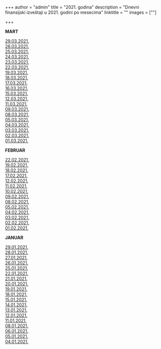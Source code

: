 +++
author = "admin"
title = "2021. godina"
description = "Dnevni finansijski izveštaji u 2021. godini po mesecima"
linktitle = ""
images = [""]

+++

**MART**

[29.03.2021.](/docs/finansijski_izvestaji/dfi/2021/03/20210329.pdf)  
[26.03.2021.](/docs/finansijski_izvestaji/dfi/2021/03/20210326.pdf)  
[25.03.2021.](/docs/finansijski_izvestaji/dfi/2021/03/20210325.pdf)  
[24.03.2021.](/docs/finansijski_izvestaji/dfi/2021/03/20210324.pdf)  
[23.03.2021.](/docs/finansijski_izvestaji/dfi/2021/03/20210323.pdf)  
[22.03.2021.](/docs/finansijski_izvestaji/dfi/2021/03/20210322.pdf)  
[19.03.2021.](/docs/finansijski_izvestaji/dfi/2021/03/20210319.pdf)  
[18.03.2021.](/docs/finansijski_izvestaji/dfi/2021/03/20210318.pdf)  
[17.03.2021.](/docs/finansijski_izvestaji/dfi/2021/03/20210317.pdf)  
[16.03.2021.](/docs/finansijski_izvestaji/dfi/2021/03/20210316.pdf)  
[15.03.2021.](/docs/finansijski_izvestaji/dfi/2021/03/20210315.pdf)  
[12.03.2021.](/docs/finansijski_izvestaji/dfi/2021/03/20210312.pdf)  
[11.03.2021.](/docs/finansijski_izvestaji/dfi/2021/03/20210311.pdf)  
[09.03.2021.](/docs/finansijski_izvestaji/dfi/2021/03/20210309.pdf)  
[08.03.2021.](/docs/finansijski_izvestaji/dfi/2021/03/20210308.pdf)  
[05.03.2021.](/docs/finansijski_izvestaji/dfi/2021/03/20210305.pdf)  
[04.03.2021.](/docs/finansijski_izvestaji/dfi/2021/03/20210304.pdf)  
[03.03.2021.](/docs/finansijski_izvestaji/dfi/2021/03/20210303.pdf)  
[02.03.2021.](/docs/finansijski_izvestaji/dfi/2021/03/20210302.pdf)  
[01.03.2021.](/docs/finansijski_izvestaji/dfi/2021/03/20210301.pdf)

**FEBRUAR**

[22.02.2021.](/docs/finansijski_izvestaji/dfi/2021/02/20210222.pdf)  
[19.02.2021.](/docs/finansijski_izvestaji/dfi/2021/02/20210219.pdf)  
[18.02.2021.](/docs/finansijski_izvestaji/dfi/2021/02/20210218.pdf)  
[17.02.2021.](/docs/finansijski_izvestaji/dfi/2021/02/20210217.pdf)  
[12.02.2021.](/docs/finansijski_izvestaji/dfi/2021/02/20210212.pdf)  
[11.02.2021.](/docs/finansijski_izvestaji/dfi/2021/02/20210211.pdf)  
[10.02.2021.](/docs/finansijski_izvestaji/dfi/2021/02/20210210.pdf)  
[09.02.2021.](/docs/finansijski_izvestaji/dfi/2021/02/20210209.pdf)  
[08.02.2021.](/docs/finansijski_izvestaji/dfi/2021/02/20210208.pdf)  
[05.02.2021.](/docs/finansijski_izvestaji/dfi/2021/02/20210205.pdf)  
[04.02.2021.](/docs/finansijski_izvestaji/dfi/2021/02/20210204.pdf)  
[03.02.2021.](/docs/finansijski_izvestaji/dfi/2021/02/20210203.pdf)  
[02.02.2021.](/docs/finansijski_izvestaji/dfi/2021/02/20210202.pdf)  
[01.02.2021.](/docs/finansijski_izvestaji/dfi/2021/02/20210201.pdf)

**JANUAR**

[29.01.2021.](/docs/finansijski_izvestaji/dfi/2021/01/20210129.pdf)  
[28.01.2021.](/docs/finansijski_izvestaji/dfi/2021/01/20210128.pdf)  
[27.01.2021.](/docs/finansijski_izvestaji/dfi/2021/01/20210127.pdf)  
[26.01.2021.](/docs/finansijski_izvestaji/dfi/2021/01/20210126.pdf)  
[25.01.2021.](/docs/finansijski_izvestaji/dfi/2021/01/20210125.pdf)  
[22.01.2021.](/docs/finansijski_izvestaji/dfi/2021/01/20210122.pdf)  
[21.01.2021.](/docs/finansijski_izvestaji/dfi/2021/01/20210121.pdf)  
[20.01.2021.](/docs/finansijski_izvestaji/dfi/2021/01/20210120.pdf)  
[19.01.2021.](/docs/finansijski_izvestaji/dfi/2021/01/20210119.pdf)  
[18.01.2021.](/docs/finansijski_izvestaji/dfi/2021/01/20210118.pdf)  
[15.01.2021.](/docs/finansijski_izvestaji/dfi/2021/01/20210115.pdf)  
[14.01.2021.](/docs/finansijski_izvestaji/dfi/2021/01/20210114.pdf)  
[13.01.2021.](/docs/finansijski_izvestaji/dfi/2021/01/20210113.pdf)  
[12.01.2021.](/docs/finansijski_izvestaji/dfi/2021/01/20210112.pdf)  
[11.01.2021.](/docs/finansijski_izvestaji/dfi/2021/01/20210111.pdf)  
[08.01.2021.](/docs/finansijski_izvestaji/dfi/2021/01/20210108.pdf)  
[06.01.2021.](/docs/finansijski_izvestaji/dfi/2021/01/20210106.pdf)  
[05.01.2021.](/docs/finansijski_izvestaji/dfi/2021/01/20210105.pdf)  
[04.01.2021.](/docs/finansijski_izvestaji/dfi/2021/01/20210104.pdf)
